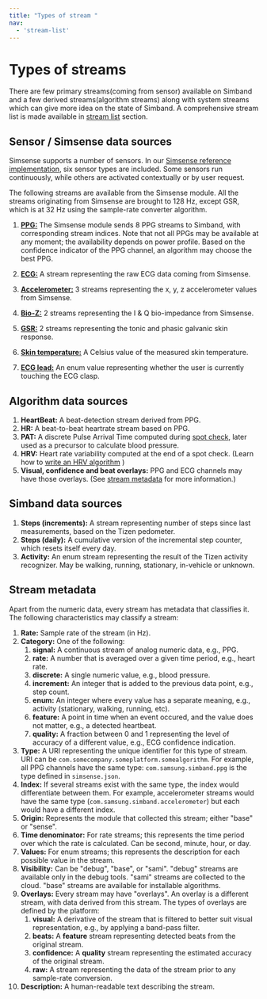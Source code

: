 ```yaml
---
title: "Types of stream "
nav:
  - 'stream-list'
---
```


# Types of streams

There are few primary streams(coming from sensor) available on Simband and a few derived streams(algorithm streams) along with system streams which can give more idea on the state of Simband. A comprehensive stream list is made available in [stream list](/simband/simband-documentation/semantics-of-simband/types-streams/stream-list.html) section.

## Sensor / Simsense data sources

Simsense supports a number of sensors. In our [Simsense reference implementation][2], six sensor types are included. Some sensors run continuously, while others are activated contextually or by user request. 

The following streams are available from the Simsense module. All the streams originating from Simsense are brought to 128 Hz, except GSR, which is at 32 Hz using the sample-rate converter algorithm.

1. [**PPG:**][3] The Simsense module sends 8 PPG streams to Simband, with corresponding stream indices.
        Note that not all PPGs may be available at any moment; the availability depends on power profile. Based on the confidence indicator of the PPG channel, an algorithm may choose the best PPG.

1. [**ECG:**][4] A stream representing the raw ECG data coming from Simsense.
1. [**Accelerometer:**](/sensor-module/sensor-module-documentation/simsense.html#accelerometer) 3 streams representing the x, y, z accelerometer values from Simsense.
1. [**Bio-Z:**][5] 2 streams representing the I & Q bio-impedance from Simsense.
1. [**GSR:**][6] 2 streams representing the tonic and phasic galvanic skin response.
1. [**Skin temperature:**][7] A Celsius value of the measured skin temperature.
1. [**ECG lead:**][4] An enum value representing whether the user is currently touching the ECG clasp.

## Algorithm data sources

1. **HeartBeat:** A beat-detection stream derived from PPG.
1. **HR:** A beat-to-beat heartrate stream based on PPG.
1. **PAT:** A discrete Pulse Arrival Time computed during [spot check][1], later used as a precursor to calculate blood pressure.  
1. **HRV:** Heart rate variability computed at the end of a spot check. (Learn how to [write an HRV algorithm][9] )
1. **Visual, confidence and beat overlays:** PPG and ECG channels may have those overlays. (See [stream metadata][8] for more information.)


## Simband data sources

1. **Steps (increments):** A stream representing number of steps since last measurements, based on the Tizen pedometer.
1. **Steps (daily):** A cumulative version of the incremental step counter, which resets itself every day.
1. **Activity:** An enum stream representing the result of the Tizen activity recognizer. May be walking, running, stationary, in-vehicle or unknown.

## Stream metadata
Apart from the numeric data, every stream has metadata that classifies it.
The following characteristics may classify a stream:

1. **Rate:** Sample rate of the stream (in Hz).
1. **Category:** One of the following:
   1. **signal:** A continuous stream of analog numeric data, e.g., PPG.
   1. **rate:** A number that is averaged over a given time period, e.g., heart rate.
   1. **discrete:** A single numeric value, e.g., blood pressure.
   1. **increment:** An integer that is added to the previous data point, e.g., step count.
   1. **enum:** An integer where every value has a separate meaning, e.g., activity (stationary, walking, running, etc).
   1. **feature:** A point in time when an event occured, and the value does not matter, e.g., a detected heartbeat.
   1. **quality:** A fraction between 0 and 1 representing the level of accuracy of a different value, e.g., ECG confidence indication.
1. **Type:** A URI representing the unique identifier for this type of stream. URI can be `com.somecompany.someplatform.somealgorithm`. For example, all PPG channels have the same type: `com.samsung.simband.ppg` is the type defined in `simsense.json`. 
1. **Index:** If several streams exist with the same type, the index would differentiate between them.
    For example, accelerometer streams would have the same type (`com.samsung.simband.accelerometer`) but each would have a different index.
1. **Origin:** Represents the module that collected this stream; either "base" or "sense".
1. **Time denominator:** For rate streams; this represents the time period over which the rate is calculated. Can be second, minute, hour, or day.
1. **Values:** For enum streams; this represents the description for each possible value in the stream.
1. **Visibility:** Can be "debug", "base", or "sami". "debug" streams are available only in the debug tools. "sami" streams are collected to the cloud. "base" streams are available for installable algorithms.
1. **Overlays:** Every stream may have "overlays". An overlay is a different stream, with data derived from this stream.
   The types of overlays are defined by the platform:
   1. **visual:** A derivative of the stream that is filtered to better suit visual representation, e.g., by applying a band-pass filter.
   1. **beats:** A **feature** stream representing detected beats from the original stream.
   1. **confidence:** A **quality** stream representing the estimated accuracy of the original stream.
   1. **raw:** A stream representing the data of the stream prior to any sample-rate conversion.
1. **Description:** A human-readable text describing the stream.





[1]: /simband/simband-documentation/applications/#spot-check "What is a spot check?"
[2]: /sensor-module/sensor-module-documentation/simsense.html "Simsense"
[3]: /sensor-module/sensor-module-documentation/simsense.html#ppg "What is PPG?"
[4]: /sensor-module/sensor-module-documentation/simsense.html#ecg "What is ECG?"
[5]: /sensor-module/sensor-module-documentation/simsense.html#bio-z "What is Bio-Z?"
[6]: /sensor-module/sensor-module-documentation/simsense.html#gsr "What is GSR?"
[7]: /sensor-module/sensor-module-documentation/simsense.html#skin-temperature "What is Skin temperature?"
[8]:/simband/simband-documentation/semantics-of-simband/types-streams.html#stream-metadata "Meta data"
[9]: /simband/simband-documentation/writing-algorithms-using-simband-api.html "Your first Simband algorithm"